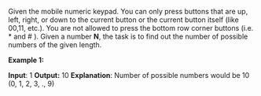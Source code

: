 Given the mobile numeric keypad. You can only press buttons that are up, left, right, or down to the current button or the current button itself (like 00,11, etc.). You are not allowed to press the bottom row corner buttons (i.e. * and # ). Given a number **N**, the task is to find out the number of possible numbers of the given length.

**Example 1:**

**Input**: 1
**Output:** 10
**Explanation**: Number of possible numbers 
would be 10 (0, 1, 2, 3, ., 9)

```java

```